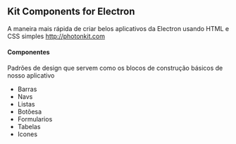 
## Kit Components for Electron

A maneira mais rápida de criar belos aplicativos da Electron usando HTML e CSS simples
http://photonkit.com

#### Componentes
Padrões de design que servem como os blocos de construção básicos de nosso aplicativo
- Barras
- Navs
- Listas
- Botõesa
- Formularios
- Tabelas
- Icones


